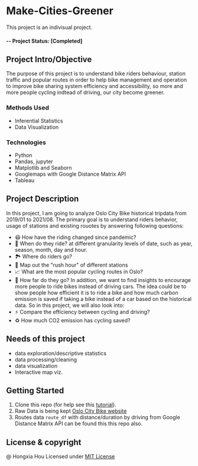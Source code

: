 # Make-Cities-Greener
This project is an indivisual project.

#### -- Project Status: [Completed]

## Project Intro/Objective
The purpose of this project is to understand bike riders behaviour, station traffic and popular routes in order to help bike management and operation to improve bike sharing system efficiency and accessibility, so more and more people cycling indtead of driving, our city become greener.

### Methods Used
* Inferential Statistics
* Data Visualization

### Technologies
* Python
* Pandas, jupyter
* Matplotlib and Seaborn
* Googlemaps with Google Distance Matrix API
* Tableau 

## Project Description
In this project, I am going to analyze Oslo City Bike historical tripdata from 2019/01 to 2021/08. The primary goal is to understand riders behavior, usage of stations and existing rouotes by answering following questions:
* 😷 How have the riding changed since pandemic?
* 📅 When do they ride? at different granularity levels of date, such as year, season, month, day and hour.
* 🏞️ Where do riders go?
* 💼 Map out the "rush hour" of different stations
* 📈 What are the most popular cycling routes in Oslo?
* 🚴 How far do they go?
In addition, we want to find insights to encourage more people to ride bikes instead of driving cars. The idea could be to show people how efficient it is to ride a bike and how much carbon emission is saved if taking a bike instead of a car based on the historical data. So in this project, we will also look into:
* ⚡️ Compare the efficiency between cycling and driving?
* ♻️ How much CO2 emission has cycling saved?

## Needs of this project

- data exploration/descriptive statistics
- data processing/cleaning
- data visualization
- Interactive map viz.

## Getting Started

1. Clone this repo (for help see this [tutorial](https://help.github.com/articles/cloning-a-repository/)).
2. Raw Data is being kept [Oslo City Bike website](https://oslobysykkel.no/en/open-data/historical)  
3. Routes data `route_df` with distance/duration by driving from Google Distance Matrix API can be found this this repo also. 

## License & copyright
@ Hongxia Hou
Licensed under [MIT License](LICENSE)
